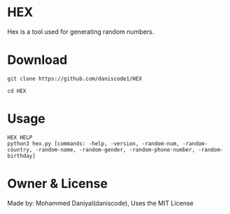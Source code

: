 # HEX
Hex is a tool used for generating random numbers.

# Download
```
git clone https://github.com/daniscode1/HEX

cd HEX
```

# Usage
```
HEX HELP
python3 hex.py [commands: -help, -version, -random-num, -random-country, -random-name, -random-gender, -random-phone-number, -random-birthday]
```

# Owner & License
Made by: Mohammed Daniyal(daniscode), Uses the MIT License